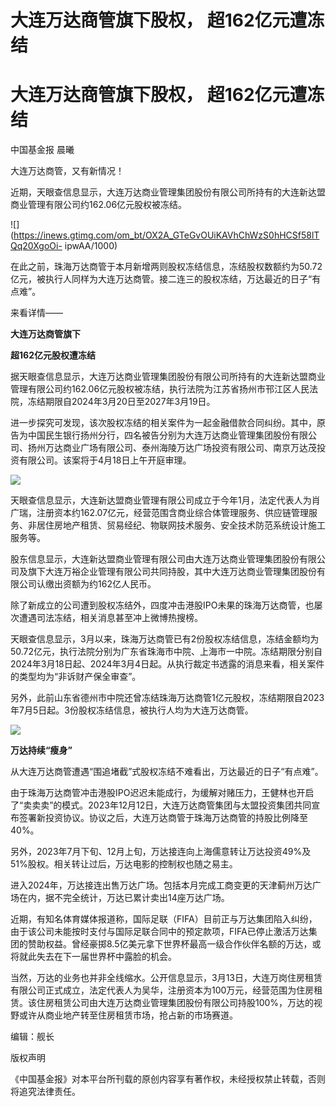 # 大连万达商管旗下股权， 超162亿元遭冻结

# 大连万达商管旗下股权， 超162亿元遭冻结

中国基金报 晨曦

大连万达商管，又有新情况！

近期，天眼查信息显示，大连万达商业管理集团股份有限公司所持有的大连新达盟商业管理有限公司约162.06亿元股权被冻结。

![](https://inews.gtimg.com/om_bt/OX2A_GTeGvOUiKAVhChWzS0hHCSf58lTQq20XgoOi-
ipwAA/1000)

在此之前，珠海万达商管于本月新增两则股权冻结信息，冻结股权数额约为50.72亿元，被执行人同样为大连万达商管。接二连三的股权冻结，万达最近的日子“有点难”。

来看详情——

**大连万达商管旗下**

**超162亿元股权遭冻结**

据天眼查信息显示，大连万达商业管理集团股份有限公司所持有的大连新达盟商业管理有限公司约162.06亿元股权被冻结，执行法院为江苏省扬州市邗江区人民法院，冻结期限自2024年3月20日至2027年3月19日。

进一步探究可发现，该次股权冻结的相关案件为一起金融借款合同纠纷。其中，原告为中国民生银行扬州分行，四名被告分别为大连万达商业管理集团股份有限公司、扬州万达商业广场有限公司、泰州海陵万达广场投资有限公司、南京万达茂投资有限公司。该案将于4月18日上午开庭审理。

![](https://inews.gtimg.com/om_bt/OhMmAebUSuOMXBET8GSHyQBL6XBGf1kXJfSY7RuQ4UBPUAA/1000)

天眼查信息显示，大连新达盟商业管理有限公司成立于今年1月，法定代表人为肖广瑞，注册资本约162.07亿元，经营范围含商业综合体管理服务、供应链管理服务、非居住房地产租赁、贸易经纪、物联网技术服务、安全技术防范系统设计施工服务等。

股东信息显示，大连新达盟商业管理有限公司由大连万达商业管理集团股份有限公司及旗下大连万裕企业管理有限公司共同持股，其中大连万达商业管理集团股份有限公司认缴出资额为约162亿人民币。

除了新成立的公司遭到股权冻结外，四度冲击港股IPO未果的珠海万达商管，也屡次遭遇司法冻结，相关消息甚至冲上微博热搜榜。

天眼查信息显示，3月以来，珠海万达商管已有2份股权冻结信息，冻结金额均为50.72亿元，执行法院分别为广东省珠海市中院、上海市一中院。冻结期限分别自2024年3月18日起、2024年3月4日起。从执行裁定书透露的消息来看，相关案件的类型均为“非诉财产保全审查”。

另外，此前山东省德州市中院还曾冻结珠海万达商管1亿元股权，冻结期限自2023年7月5日起。3份股权冻结信息，被执行人均为大连万达商管。

![](https://inews.gtimg.com/om_bt/OjdgLmOeIJ3XcBZ3NKARR94i5NqjKb3TsPgHYLLRs2euAAA/1000)

**万达持续“瘦身”**

从大连万达商管遭遇“围追堵截”式股权冻结不难看出，万达最近的日子“有点难”。

由于珠海万达商管冲击港股IPO迟迟未能成行，为缓解对赌压力，王健林也开启了“卖卖卖”的模式。2023年12月12日，大连万达商管集团与太盟投资集团共同宣布签署新投资协议。协议之后，大连万达商管于珠海万达商管的持股比例降至40%。

另外，2023年7月下旬、12月上旬，万达接连向上海儒意转让万达投资49%及51%股权。相关转让过后，万达电影的控制权也随之易主。

进入2024年，万达接连出售万达广场。包括本月完成工商变更的天津蓟州万达广场在内，据不完全统计，万达已累计卖出14座万达广场。

近期，有知名体育媒体报道称，国际足联（FIFA）目前正与万达集团陷入纠纷，由于该公司未能按时支付与国际足联合同中的预定款项，FIFA已停止激活万达集团的赞助权益。曾经豪掷8.5亿美元拿下世界杯最高一级合作伙伴名额的万达，或将就此失去在下一届世界杯中露脸的机会。

当然，万达的业务也并非全线缩水。公开信息显示，3月13日，大连万岗住房租赁有限公司正式成立，法定代表人为吴华，注册资本为100万元，经营范围为住房租赁。该住房租赁公司由大连万达商业管理集团股份有限公司持股100%，万达的视野或许从商业地产转至住房租赁市场，抢占新的市场赛道。

编辑：舰长

版权声明

《中国基金报》对本平台所刊载的原创内容享有著作权，未经授权禁止转载，否则将追究法律责任。

